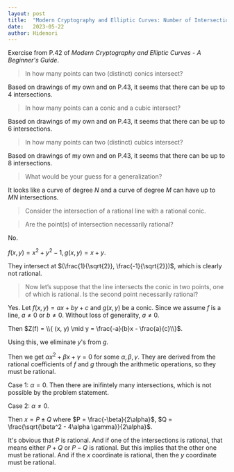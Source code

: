 ```yaml
---
layout: post
title:  "Modern Cryptography and Elliptic Curves: Number of Intersections of Lines and Conics"
date:   2023-05-22
author: Hidenori
---
```


Exercise from P.42 of _Modern Cryptography and Elliptic Curves - A Beginner's Guide_.

> In how many points can two (distinct) conics intersect?

Based on drawings of my own and on P.43, it seems that there can be up to 4 intersections.

> In how many points can a conic and a cubic intersect?

Based on drawings of my own and on P.43, it seems that there can be up to 6 intersections.

> In how many points can two (distinct) cubics intersect?

Based on drawings of my own and on P.43, it seems that there can be up to 8 intersections.

> What would be your guess for a generalization?

It looks like a curve of degree $N$ and a curve of degree $M$ can have up to $MN$ intersections.

> Consider the intersection of a rational line with a rational conic.

> Are the point(s) of intersection necessarily rational?

No.

$f(x, y) = x^2 + y^2 - 1, g(x, y) = x + y$.

They intersect at $(\frac{1}{\sqrt{2}}, \frac{-1}{\sqrt{2}})$, which is clearly not rational.

> Now let’s suppose that the line intersects the conic in two points, one of which is rational. Is the second point necessarily rational?

Yes.
Let $f(x, y) = ax + by + c$ and $g(x, y)$ be a conic.
Since we assume $f$ is a line, $a \ne 0$ or $b \ne 0$.
Without loss of generality, $a \ne 0$.

Then $Z(f) = \\{ (x, y) \mid y = \frac{-a}{b}x - \frac{a}{c}\\}$.

Using this, we eliminate $y$'s from $g$.

Then we get $\alpha x^2 + \beta x + \gamma = 0$ for some $\alpha, \beta, \gamma$.
They are derived from the rational coefficients of $f$ and $g$ through the arithmetic operations, so they must be rational.

Case 1: $\alpha = 0$.
Then there are inifintely many intersections, which is not possible by the problem statement.

Case 2: $\alpha \ne 0$.

Then $x = P \pm Q$ where $P = \frac{-\beta}{2\alpha}$, $Q = \frac{\sqrt{\beta^2 - 4\alpha \gamma}}{2\alpha}$.

It's obvious that $P$ is rational.
And if one of the intersections is rational, that means either $P + Q$ or $P - Q$ is rational.
But this implies that the other one must be rational.
And if the $x$ coordinate is rational, then the $y$ coordinate must be rational.

